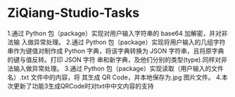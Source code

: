 # ZiQiang-Studio-Tasks
1.通过 Python 包（package）实现对用户输入字符串的 base64 加解密，并对非法输 入做异常处理。
2.通过 Python 包（package）实现将用户输入的几组字符串作为键值对制作成 Python 字典，将该字典转换为 JSON 字符串，且将原字典的键与值反转。打印 JSON 字符 串和新字典，及他们分别的类型(type).同样对非法输入做异常处理。
3.通过 Python 包（package）实现读取（用户输入的文件名）.txt 文件中的内容，将 其生成 QR Code，并本地保存为.jpg 图片文件。
4.本次更新了功能3生成QRCode时对txt中中文内容的支持
